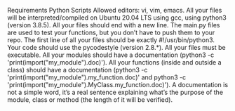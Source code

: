 Requirements Python Scripts Allowed editors: vi, vim, emacs. All your files will be interpreted/compiled on Ubuntu 20.04 LTS using gcc, using python3 (version 3.8.5). All your files should end with a new line. The main.py files are used to test your functions, but you don’t have to push them to your repo. The first line of all your files should be exactly #!/usr/bin/python3. Your code should use the pycodestyle (version 2.8.*). All your files must be executable. All your modules should have a documentation (python3 -c 'print(import("my_module").doc)'). All your functions (inside and outside a class) should have a documentation (python3 -c 'print(import("my_module").my_function.doc)' and python3 -c 'print(import("my_module").MyClass.my_function.doc)'). A documentation is not a simple word, it’s a real sentence explaining what’s the purpose of the module, class or method (the length of it will be verified).
